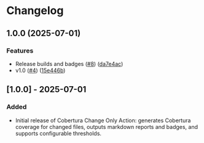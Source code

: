 # Changelog

## 1.0.0 (2025-07-01)


### Features

* Release builds and badges ([#8](https://github.com/ZeroWiggliness/CodeCoverageAdv/issues/8)) ([da7e4ac](https://github.com/ZeroWiggliness/CodeCoverageAdv/commit/da7e4acd45d318e67abfc6a90e9c4cf9303262db))
* v1.0 ([#4](https://github.com/ZeroWiggliness/CodeCoverageAdv/issues/4)) ([15e446b](https://github.com/ZeroWiggliness/CodeCoverageAdv/commit/15e446b8d7f8ec7a269a75972e46ef209efb3203))

## [1.0.0] - 2025-07-01

### Added

- Initial release of Cobertura Change Only Action: generates Cobertura coverage for changed files, outputs markdown reports and badges, and supports configurable thresholds.
